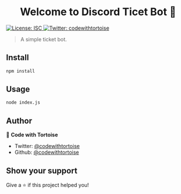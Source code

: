 <h1 align="center">Welcome to Discord Ticet Bot 👋</h1>
<p>
  <a href="#" target="_blank">
    <img alt="License: ISC" src="https://img.shields.io/badge/License-ISC-yellow.svg" />
  </a>
  <a href="https://twitter.com/codewithtortoise" target="_blank">
    <img alt="Twitter: codewithtortoise" src="https://img.shields.io/twitter/follow/codewithtortoise.svg?style=social" />
  </a>
</p>

> A simple ticket bot.

## Install

```sh
npm install
```

## Usage

```sh
node index.js
```

## Author

👤 **Code with Tortoise**

* Twitter: [@codewithtortoise](https://twitter.com/codewithtortoise)
* Github: [@codewithtortoise](https://github.com/codewithtortoise)

## Show your support

Give a ⭐️ if this project helped you!

